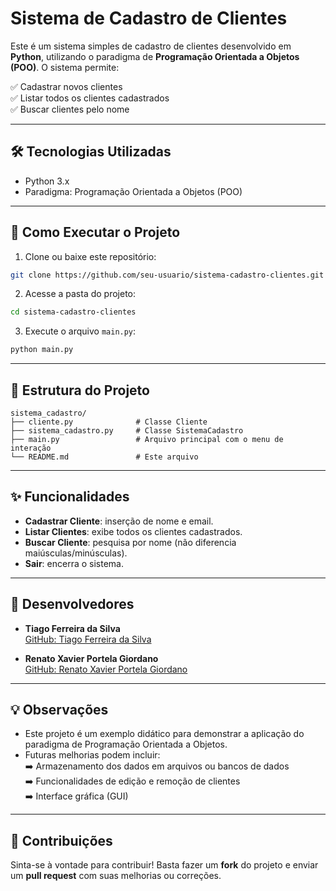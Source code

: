 # Sistema de Cadastro de Clientes

Este é um sistema simples de cadastro de clientes desenvolvido em **Python**, utilizando o paradigma de **Programação Orientada a Objetos (POO)**. O sistema permite:

✅ Cadastrar novos clientes  
✅ Listar todos os clientes cadastrados  
✅ Buscar clientes pelo nome  

---

## 🛠️ Tecnologias Utilizadas

- Python 3.x
- Paradigma: Programação Orientada a Objetos (POO)

---

## 🚀 Como Executar o Projeto

1. Clone ou baixe este repositório:

```bash
git clone https://github.com/seu-usuario/sistema-cadastro-clientes.git
```

2. Acesse a pasta do projeto:

```bash
cd sistema-cadastro-clientes
```

3. Execute o arquivo `main.py`:

```bash
python main.py
```

---

## 📁 Estrutura do Projeto

```
sistema_cadastro/
├── cliente.py              # Classe Cliente
├── sistema_cadastro.py     # Classe SistemaCadastro
├── main.py                 # Arquivo principal com o menu de interação
└── README.md               # Este arquivo
```

---

## ✨ Funcionalidades

- **Cadastrar Cliente**: inserção de nome e email.
- **Listar Clientes**: exibe todos os clientes cadastrados.
- **Buscar Cliente**: pesquisa por nome (não diferencia maiúsculas/minúsculas).
- **Sair**: encerra o sistema.

---

## 👥 Desenvolvedores

- **Tiago Ferreira da Silva**  
  [GitHub: Tiago Ferreira da Silva](https://github.com/FrrTiago)

- **Renato Xavier Portela Giordano**  
  [GitHub: Renato Xavier Portela Giordano](https://github.com/aluno-renato)

---

## 💡 Observações

- Este projeto é um exemplo didático para demonstrar a aplicação do paradigma de Programação Orientada a Objetos.
- Futuras melhorias podem incluir:  
  ➡️ Armazenamento dos dados em arquivos ou bancos de dados  
  ➡️ Funcionalidades de edição e remoção de clientes  
  ➡️ Interface gráfica (GUI)

---

## 🤝 Contribuições

Sinta-se à vontade para contribuir! Basta fazer um **fork** do projeto e enviar um **pull request** com suas melhorias ou correções.